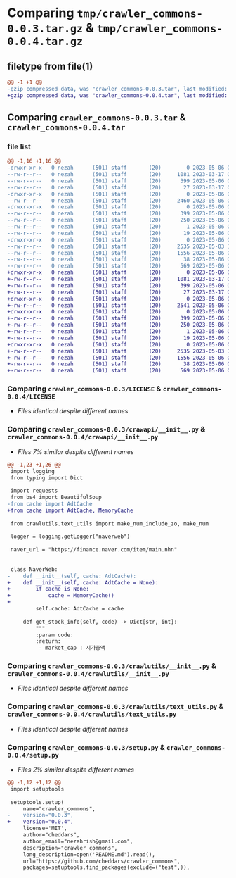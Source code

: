 # Comparing `tmp/crawler_commons-0.0.3.tar.gz` & `tmp/crawler_commons-0.0.4.tar.gz`

## filetype from file(1)

```diff
@@ -1 +1 @@
-gzip compressed data, was "crawler_commons-0.0.3.tar", last modified: Sat May  6 07:39:55 2023, max compression
+gzip compressed data, was "crawler_commons-0.0.4.tar", last modified: Sat May  6 07:43:01 2023, max compression
```

## Comparing `crawler_commons-0.0.3.tar` & `crawler_commons-0.0.4.tar`

### file list

```diff
@@ -1,16 +1,16 @@
-drwxr-xr-x   0 nezah      (501) staff       (20)        0 2023-05-06 07:39:55.330787 crawler_commons-0.0.3/
--rw-r--r--   0 nezah      (501) staff       (20)     1081 2023-03-17 05:39:07.000000 crawler_commons-0.0.3/LICENSE
--rw-r--r--   0 nezah      (501) staff       (20)      399 2023-05-06 07:39:55.330556 crawler_commons-0.0.3/PKG-INFO
--rw-r--r--   0 nezah      (501) staff       (20)       27 2023-03-17 05:41:21.000000 crawler_commons-0.0.3/README.md
-drwxr-xr-x   0 nezah      (501) staff       (20)        0 2023-05-06 07:39:55.329080 crawler_commons-0.0.3/crawapi/
--rw-r--r--   0 nezah      (501) staff       (20)     2460 2023-05-06 07:35:34.000000 crawler_commons-0.0.3/crawapi/__init__.py
-drwxr-xr-x   0 nezah      (501) staff       (20)        0 2023-05-06 07:39:55.329941 crawler_commons-0.0.3/crawler_commons.egg-info/
--rw-r--r--   0 nezah      (501) staff       (20)      399 2023-05-06 07:39:55.000000 crawler_commons-0.0.3/crawler_commons.egg-info/PKG-INFO
--rw-r--r--   0 nezah      (501) staff       (20)      250 2023-05-06 07:39:55.000000 crawler_commons-0.0.3/crawler_commons.egg-info/SOURCES.txt
--rw-r--r--   0 nezah      (501) staff       (20)        1 2023-05-06 07:39:55.000000 crawler_commons-0.0.3/crawler_commons.egg-info/dependency_links.txt
--rw-r--r--   0 nezah      (501) staff       (20)       19 2023-05-06 07:39:55.000000 crawler_commons-0.0.3/crawler_commons.egg-info/top_level.txt
-drwxr-xr-x   0 nezah      (501) staff       (20)        0 2023-05-06 07:39:55.330312 crawler_commons-0.0.3/crawlutils/
--rw-r--r--   0 nezah      (501) staff       (20)     2535 2023-05-03 17:15:32.000000 crawler_commons-0.0.3/crawlutils/__init__.py
--rw-r--r--   0 nezah      (501) staff       (20)     1556 2023-05-06 07:27:29.000000 crawler_commons-0.0.3/crawlutils/text_utils.py
--rw-r--r--   0 nezah      (501) staff       (20)       38 2023-05-06 07:39:55.330846 crawler_commons-0.0.3/setup.cfg
--rw-r--r--   0 nezah      (501) staff       (20)      569 2023-05-06 07:37:36.000000 crawler_commons-0.0.3/setup.py
+drwxr-xr-x   0 nezah      (501) staff       (20)        0 2023-05-06 07:43:01.564264 crawler_commons-0.0.4/
+-rw-r--r--   0 nezah      (501) staff       (20)     1081 2023-03-17 05:39:07.000000 crawler_commons-0.0.4/LICENSE
+-rw-r--r--   0 nezah      (501) staff       (20)      399 2023-05-06 07:43:01.564069 crawler_commons-0.0.4/PKG-INFO
+-rw-r--r--   0 nezah      (501) staff       (20)       27 2023-03-17 05:41:21.000000 crawler_commons-0.0.4/README.md
+drwxr-xr-x   0 nezah      (501) staff       (20)        0 2023-05-06 07:43:01.562845 crawler_commons-0.0.4/crawapi/
+-rw-r--r--   0 nezah      (501) staff       (20)     2541 2023-05-06 07:42:57.000000 crawler_commons-0.0.4/crawapi/__init__.py
+drwxr-xr-x   0 nezah      (501) staff       (20)        0 2023-05-06 07:43:01.563509 crawler_commons-0.0.4/crawler_commons.egg-info/
+-rw-r--r--   0 nezah      (501) staff       (20)      399 2023-05-06 07:43:01.000000 crawler_commons-0.0.4/crawler_commons.egg-info/PKG-INFO
+-rw-r--r--   0 nezah      (501) staff       (20)      250 2023-05-06 07:43:01.000000 crawler_commons-0.0.4/crawler_commons.egg-info/SOURCES.txt
+-rw-r--r--   0 nezah      (501) staff       (20)        1 2023-05-06 07:43:01.000000 crawler_commons-0.0.4/crawler_commons.egg-info/dependency_links.txt
+-rw-r--r--   0 nezah      (501) staff       (20)       19 2023-05-06 07:43:01.000000 crawler_commons-0.0.4/crawler_commons.egg-info/top_level.txt
+drwxr-xr-x   0 nezah      (501) staff       (20)        0 2023-05-06 07:43:01.563846 crawler_commons-0.0.4/crawlutils/
+-rw-r--r--   0 nezah      (501) staff       (20)     2535 2023-05-03 17:15:32.000000 crawler_commons-0.0.4/crawlutils/__init__.py
+-rw-r--r--   0 nezah      (501) staff       (20)     1556 2023-05-06 07:27:29.000000 crawler_commons-0.0.4/crawlutils/text_utils.py
+-rw-r--r--   0 nezah      (501) staff       (20)       38 2023-05-06 07:43:01.564319 crawler_commons-0.0.4/setup.cfg
+-rw-r--r--   0 nezah      (501) staff       (20)      569 2023-05-06 07:42:57.000000 crawler_commons-0.0.4/setup.py
```

### Comparing `crawler_commons-0.0.3/LICENSE` & `crawler_commons-0.0.4/LICENSE`

 * *Files identical despite different names*

### Comparing `crawler_commons-0.0.3/crawapi/__init__.py` & `crawler_commons-0.0.4/crawapi/__init__.py`

 * *Files 7% similar despite different names*

```diff
@@ -1,23 +1,26 @@
 import logging
 from typing import Dict
 
 import requests
 from bs4 import BeautifulSoup
-from cache import AdtCache
+from cache import AdtCache, MemoryCache
 
 from crawlutils.text_utils import make_num_include_zo, make_num
 
 logger = logging.getLogger("naverweb")
 
 naver_url = "https://finance.naver.com/item/main.nhn"
 
 
 class NaverWeb:
-    def __init__(self, cache: AdtCache):
+    def __init__(self, cache: AdtCache = None):
+        if cache is None:
+            cache = MemoryCache()
+
         self.cache: AdtCache = cache
 
     def get_stock_info(self, code) -> Dict[str, int]:
         """
         :param code:
         :return:
          - market_cap : 시가총액
```

### Comparing `crawler_commons-0.0.3/crawlutils/__init__.py` & `crawler_commons-0.0.4/crawlutils/__init__.py`

 * *Files identical despite different names*

### Comparing `crawler_commons-0.0.3/crawlutils/text_utils.py` & `crawler_commons-0.0.4/crawlutils/text_utils.py`

 * *Files identical despite different names*

### Comparing `crawler_commons-0.0.3/setup.py` & `crawler_commons-0.0.4/setup.py`

 * *Files 2% similar despite different names*

```diff
@@ -1,12 +1,12 @@
 import setuptools
 
 setuptools.setup(
     name="crawler_commons",
-    version="0.0.3",
+    version="0.0.4",
     license='MIT',
     author="cheddars",
     author_email="nezahrish@gmail.com",
     description="crawler commons",
     long_description=open('README.md').read(),
     url="https://github.com/cheddars/crawler_commons",
     packages=setuptools.find_packages(exclude=("test",)),
```

